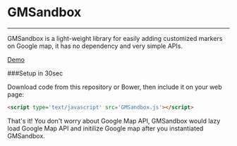 # GMSandbox
----
GMSandbox is a light-weight library for easily adding customized markers on Google map, it has no dependency and very simple APIs.

[Demo]()

###Setup in 30sec

Download code from this repository or Bower, then include it on your web page:
```html
<script type='text/javascript' src='GMSandbox.js'></script>
```
That's it! You don't worry about Google Map API, GMSandbox would lazy load Google Map API and initilize Google map after you instantiated GMSandbox.
